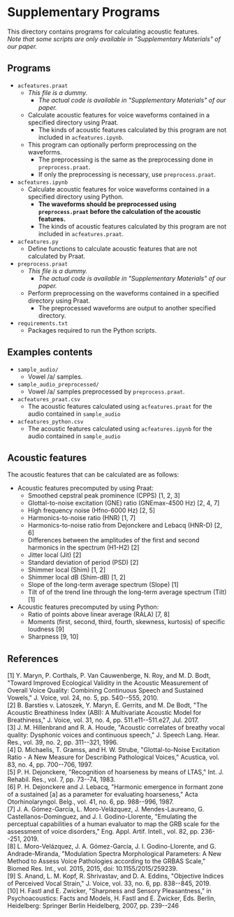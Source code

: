 # Supplementary Programs

This directory contains programs for calculating acoustic features.  
*Note that some scripts are only available in "Supplementary Materials" of our paper.*


## Programs

- `acfeatures.praat`
  - *This file is a dummy.*
    - *The actual code is available in "Supplementary Materials" of our paper.*
  - Calculate acoustic features for voice waveforms contained in a specified directory using Praat.
    - The kinds of acoustic features calculated by this program are not included in `acfeatures.ipynb`.
  - This program can optionally perform preprocessing on the waveforms.
    - The preprocessing is the same as the preprocessing done in `preprocess.praat`.
    - If only the preprocessing is necessary, use `preprocess.praat`.
- `acfeatures.ipynb`
  - Calculate acoustic features for voice waveforms contained in a specified directory using Python.
    - **The waveforms should be preprocessed using `preprocess.praat` before the calculation of the acoustic features.**
    - The kinds of acoustic features calculated by this program are not included in `acfeatures.praat`.
- `acfeatures.py`
  - Define functions to calculate acoustic features that are not calculated by Praat.
- `preprocess.praat`
  - *This file is a dummy.*
    - *The actual code is available in "Supplementary Materials" of our paper.*
  - Perform preprocessing on the waveforms contained in a specified directory using Praat.
    - The preprocessed waveforms are output to another specified directory.
- `requirements.txt`
  - Packages required to run the Python scripts.


## Examples contents

- `sample_audio/`
  - Vowel /a/ samples.
- `sample_audio_preprocessed/`
  - Vowel /a/ samples preprocessed by `preprocess.praat`.
- `acfeatures_praat.csv`
  - The acoustic features calculated using `acfeatures.praat` for the audio contained in `sample_audio`
- `acfeatures_python.csv`
  - The acoustic features calculated using `acfeatures.ipynb` for the audio contained in `sample_audio`


## Acoustic features

The acoustic features that can be calculated are as follows:

- Acoustic features precomputed by using Praat:
  - Smoothed cepstral peak prominence (CPPS) [1, 2, 3]
  - Glottal-to-noise excitation (GNE) ratio (GNEmax-4500 Hz) [2, 4, 7]
  - High frequency noise (Hfno-6000 Hz) [2, 5]
  - Harmonics-to-noise ratio (HNR) [1, 7]
  - Harmonics-to-noise ratio from Dejonckere and Lebacq (HNR-D) [2, 6]
  - Differences between the amplitudes of the first and second harmonics in the
    spectrum (H1-H2) [2]
  - Jitter local (Jit) [2]
  - Standard deviation of period (PSD) [2]
  - Shimmer local (Shim) [1, 2]
  - Shimmer local dB (Shim-dB) [1, 2]
  - Slope of the long-term average spectrum (Slope) [1]
  - Tilt of of the trend line through the long-term average spectrum (Tilt) [1]
- Acoustic features precomputed by using Python:
  - Ratio of points above linear average (RALA) [7, 8]
  - Moments (first, second, third, fourth, skewness, kurtosis) of specific
    loudness [9]
  - Sharpness [9, 10]


## References

[1] Y. Maryn, P. Corthals, P. Van Cauwenberge, N. Roy, and M. D. Bodt, "Toward Improved Ecological Validity in the Acoustic Measurement of Overall Voice Quality: Combining Continuous Speech and Sustained Vowels," J. Voice, vol. 24, no. 5, pp. 540--555, 2010.  
[2] B. Barsties v. Latoszek, Y. Maryn, E. Gerrits, and M. De Bodt, "The Acoustic Breathiness Index (ABI): A Multivariate Acoustic Model for Breathiness," J. Voice, vol. 31, no. 4, pp. 511.e11--511.e27, Jul. 2017.  
[3] J. M. Hillenbrand and R. A. Houde, "Acoustic correlates of breathy vocal quality: Dysphonic voices and continuous speech," J. Speech Lang. Hear. Res., vol. 39, no. 2, pp. 311--321, 1996.  
[4] D. Michaelis, T. Gramss, and H. W. Strube, "Glottal-to-Noise Excitation Ratio - A New Measure for Describing Pathological Voices," Acustica, vol. 83, no. 4, pp. 700--706, 1997.  
[5] P. H. Dejonckere, "Recognition of hoarseness by means of LTAS," Int. J. Rehabil. Res., vol. 7, pp. 73--74, 1983.  
[6] P. H. Dejonckere and J. Lebacq, "Harmonic emergence in formant zone of a sustained [a] as a parameter for evaluating hoarseness," Acta Otorhinolaryngol. Belg., vol. 41, no. 6, pp. 988--996, 1987.  
[7] J. A. Gómez-García, L. Moro-Velázquez, J. Mendes-Laureano, G. Castellanos-Dominguez, and J. I. Godino-Llorente, "Emulating the perceptual capabilities of a human evaluator to map the GRB scale for the assessment of voice disorders," Eng. Appl. Artif. Intell., vol. 82, pp. 236--251, 2019.  
[8] L. Moro-Velázquez, J. A. Gómez-García, J. I. Godino-Llorente, and G. Andrade-Miranda, "Modulation Spectra Morphological Parameters: A New Method to Assess Voice Pathologies according to the GRBAS Scale," Biomed Res. Int., vol. 2015, 2015, doi: 10.1155/2015/259239.  
[9] S. Anand, L. M. Kopf, R. Shrivastav, and D. A. Eddins, "Objective Indices of Perceived Vocal Strain," J. Voice, vol. 33, no. 6, pp. 838--845, 2019.  
[10] H. Fastl and E. Zwicker, "Sharpness and Sensory Pleasantness," in Psychoacoustics: Facts and Models, H. Fastl and E. Zwicker, Eds. Berlin, Heidelberg: Springer Berlin Heidelberg, 2007, pp. 239--246
